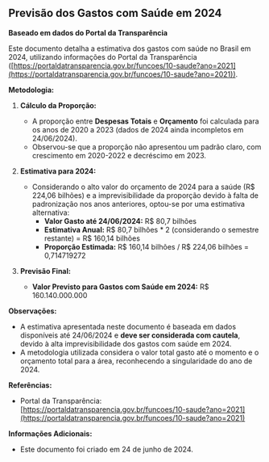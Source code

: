 ## Previsão dos Gastos com Saúde em 2024

**Baseado em dados do Portal da Transparência**

Este documento detalha a estimativa dos gastos com saúde no Brasil em 2024, utilizando informações do Portal da Transparência ([https://portaldatransparencia.gov.br/funcoes/10-saude?ano=2021](https://portaldatransparencia.gov.br/funcoes/10-saude?ano=2021)).

**Metodologia:**

1. **Cálculo da Proporção:**
    * A proporção entre **Despesas Totais** e **Orçamento** foi calculada para os anos de 2020 a 2023 (dados de 2024 ainda incompletos em 24/06/2024).
    * Observou-se que a proporção não apresentou um padrão claro, com crescimento em 2020-2022 e decréscimo em 2023.

2. **Estimativa para 2024:**
    * Considerando o alto valor do orçamento de 2024 para a saúde (R$ 224,06 bilhões) e a imprevisibilidade da proporção devido à falta de padronização nos anos anteriores, optou-se por uma estimativa alternativa:
        * **Valor Gasto até 24/06/2024:** R$ 80,7 bilhões
        * **Estimativa Anual:** R$ 80,7 bilhões * 2 (considerando o semestre restante) = R$ 160,14 bilhões
        * **Proporção Estimada:** R$ 160,14 bilhões / R$ 224,06 bilhões = 0,714719272

3. **Previsão Final:**

    * **Valor Previsto para Gastos com Saúde em 2024:** R$ 160.140.000.000

**Observações:**

* A estimativa apresentada neste documento é baseada em dados disponíveis até 24/06/2024 e **deve ser considerada com cautela**, devido à alta imprevisibilidade dos gastos com saúde em 2024.
* A metodologia utilizada considera o valor total gasto até o momento e o orçamento total para a área, reconhecendo a singularidade do ano de 2024.

**Referências:**

* Portal da Transparência: [https://portaldatransparencia.gov.br/funcoes/10-saude?ano=2021](https://portaldatransparencia.gov.br/funcoes/10-saude?ano=2021)

**Informações Adicionais:**

* Este documento foi criado em 24 de junho de 2024.